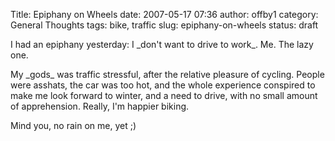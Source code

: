 Title: Epiphany on Wheels
date: 2007-05-17 07:36
author: offby1
category: General Thoughts
tags: bike, traffic
slug: epiphany-on-wheels
status: draft

I had an epiphany yesterday: I \_don\'t want to drive to work\_. Me. The lazy one.

My \_gods\_ was traffic stressful, after the relative pleasure of cycling. People were asshats, the car was too hot, and the whole experience conspired to make me look forward to winter, and a need to drive, with no small amount of apprehension. Really, I\'m happier biking.

Mind you, no rain on me, yet ;)
